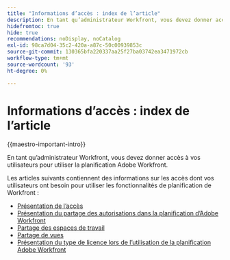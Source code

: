 ```yaml
---
title: "Informations d’accès : index de l’article"
description: En tant qu’administrateur Workfront, vous devez donner accès à vos utilisateurs pour utiliser la planification Adobe Workfront. Les articles suivants contiennent des informations sur les accès dont vos utilisateurs ont besoin pour utiliser la planification Workfront.
hidefromtoc: true
hide: true
recommendations: noDisplay, noCatalog
exl-id: 98ca7d04-35c2-420a-a87c-50c00939853c
source-git-commit: 130365bfa220337aa25f27ba03742ea3471972cb
workflow-type: tm+mt
source-wordcount: '93'
ht-degree: 0%

---
```


# Informations d’accès : index de l’article

{{maestro-important-intro}}

En tant qu’administrateur Workfront, vous devez donner accès à vos utilisateurs pour utiliser la planification Adobe Workfront.

Les articles suivants contiennent des informations sur les accès dont vos utilisateurs ont besoin pour utiliser les fonctionnalités de planification de Workfront :

* [Présentation de l’accès](../access/access-overview.md)
* [Présentation du partage des autorisations dans la planification d’Adobe Workfront](/help/quicksilver/maestro/access/sharing-permissions-overview.md)
* [Partage des espaces de travail](/help/quicksilver/maestro/access/share-workspaces.md)
* [Partage de vues](/help/quicksilver/maestro/access/share-views.md)
* [Présentation du type de licence lors de l’utilisation de la planification Adobe Workfront](/help/quicksilver/maestro/access/license-type-overview.md)


